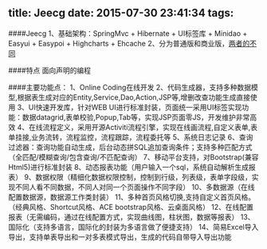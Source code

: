 title: Jeecg
date: 2015-07-30 23:41:34
tags:
---
####Jeecg
1、基础架构：SpringMvc + Hibernate + UI标签库 + Minidao + Easyui + Easypoi + Highcharts + Ehcache
2、分为普通版和商业版，[两者的不同](http://www.jeecg.org/forum.php?mod=viewthread&tid=2255&extra=page%3D1)

####特点
面向声明的编程

####主要功能点：
1、Online Coding在线开发
2、代码生成器，支持多种数据模型,根据表生成对应的Entity,Service,Dao,Action,JSP等,增删改查功能生成直接使用
3、UI快速开发库，针对WEB UI进行标准封装，页面统一采用UI标签实现功能：数据datagrid,表单校验,Popup,Tab等，实现JSP页面零JS，开发维护非常高效
4、在线流程定义，采用开源Activiti流程引擎，实现在线画流程,自定义表单,表单挂接,业务流转，流程监控，流程跟踪，流程委托等
5、系统日志记录
6、查询过滤器：查询功能自动生成，后台动态拼SQL追加查询条件；支持多种匹配方式（全匹配/模糊查询/包含查询/不匹配查询）
7、移动平台支持，对Bootstrap(兼容Html5)进行标准封装 
8、动态报表功能（用户输入一个sql，系统自动解析生成报表）
9、数据权限（精细化数据权限控制，控制到行级，列表级，表单字段级，实现不同人看不同数据，不同人对同一个页面操作不同字段）
10、多数据源（在线配置数据源，数据源工作类封装）
11、多种首页风格切换,支持自定义首页风格。（经典风格、Shortcut风格、ACE bootstrap风格、云桌面风格）
12、在线配置报表（无需编码，通过在线配置方式，实现曲线图，柱状图，数据等报表）
13、国际化（支持多语言，国际化的封装为多语言做了便捷支持）
14、简易Excel导入导出，支持单表导出和一对多表模式导出，生成的代码自带导入导出功能
